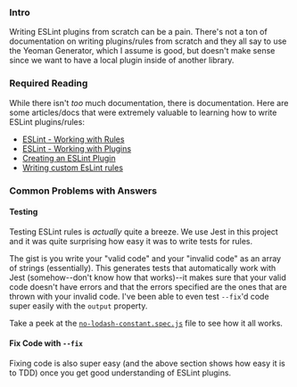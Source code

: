 ### Intro

Writing ESLint plugins from scratch can be a pain.
There's not a ton of documentation on writing plugins/rules from scratch and they all say to use the Yeoman Generator, which I assume is good, but doesn't make sense since we want to have a local plugin inside of another library.

### Required Reading

While there isn't _too_ much documentation, there is documentation. Here are some articles/docs that were extremely valuable to learning how to write ESLint plugins/rules:

- [ESLint - Working with Rules](https://eslint.org/docs/developer-guide/working-with-rules)
- [ESLint - Working with Plugins](https://eslint.org/docs/developer-guide/working-with-plugins)
- [Creating an ESLint Plugin](https://medium.com/@btegelund/creating-an-eslint-plugin-87f1cb42767f)
- [Writing custom EsLint rules](https://www.kenneth-truyers.net/2016/05/27/writing-custom-eslint-rules/)

### Common Problems with Answers

#### Testing

Testing ESLint rules is _actually_ quite a breeze.
We use Jest in this project and it was quite surprising how easy it was to write tests for rules.

The gist is you write your "valid code" and your "invalid code" as an array of strings (essentially). This generates tests that automatically work with Jest (somehow--don't know how that works)--it makes sure that your valid code doesn't have errors and that the errors specified are the ones that are thrown with your invalid code.
I've been able to even test `--fix`'d code super easily with the `output` property.

Take a peek at the [`no-lodash-constant.spec.js`](no-lodash-constant.spec.js) file to see how it all works.

#### Fix Code with `--fix`

Fixing code is also super easy (and the above section shows how easy it is to TDD) once you get good understanding of ESLint plugins.
